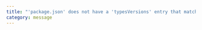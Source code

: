 ```yaml
---
title: "'package.json' does not have a 'typesVersions' entry that matches version '{0}'."
category: message
---
```

